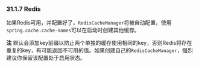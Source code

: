 ### 31.1.7 Redis
如果Redis可用，并配置好了，`RedisCacheManager`将被自动配置，使用`spring.cache.cache-names`可以在启动时创建其他缓存。

**注** 默认会添加key前缀以防止两个单独的缓存使用相同的key，否则Redis将存在重复的key，有可能返回不可用的值。如果创建自己的`RedisCacheManager`，强烈建议你保留该配置处于启用状态。
